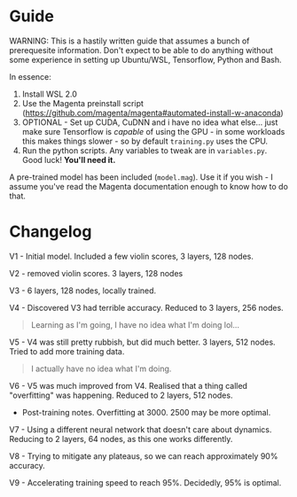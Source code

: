 # Guide
WARNING: This is a hastily written guide that assumes a bunch of prerequesite information. Don't expect to be able to do anything without some experience in setting up Ubuntu/WSL, Tensorflow, Python and Bash.

In essence:
1. Install WSL 2.0
2. Use the Magenta preinstall script (https://github.com/magenta/magenta#automated-install-w-anaconda)
3. OPTIONAL - Set up CUDA, CuDNN and i have no idea what else... just make sure Tensorflow is *capable* of using the GPU - in some workloads this makes things slower - so by default `training.py` uses the CPU.
4. Run the python scripts. Any variables to tweak are in `variables.py`. Good luck! **You'll need it.**

A pre-trained model has been included (`model.mag`). Use it if you wish - I assume you've read the Magenta documentation enough to know how to do that.

# Changelog
V1 - Initial model. Included a few violin scores, 3 layers, 128 nodes.

V2 - removed violin scores. 3 layers, 128 nodes

V3 - 6 layers, 128 nodes, locally trained.

V4 - Discovered V3 had terrible accuracy. Reduced to 3 layers, 256 nodes.
> Learning as I'm going, I have no idea what I'm doing lol...

V5 - V4 was still pretty rubbish, but did much better. 3 layers, 512 nodes. Tried to add more training data.
> I actually have no idea what I'm doing.

V6 - V5 was much improved from V4. Realised that a thing called "overfitting" was happening. Reduced to 2 layers, 512 nodes.
- Post-training notes. Overfitting at 3000. 2500 may be more optimal.

V7 - Using a different neural network that doesn't care about dynamics. Reducing to 2 layers, 64 nodes, as this one works differently.

V8 - Trying to mitigate any plateaus, so we can reach approximately 90% accuracy.

V9 - Accelerating training speed to reach 95%. Decidedly, 95% is optimal.